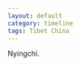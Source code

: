 ```yaml
---
layout: default
category: timeline
tags: Tibet China
---
```


Nyingchi.

<img src="{{ site_url }}/img/posts/2013-03-28.jpg" alt="">

